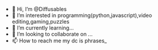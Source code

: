 - 👋 Hi, I’m @Diffusables
- 👀 I’m interested in programming(python,javascript),video editing,gaming,puzzles
- 🌱 I’m currently learning...
- 💞️ I’m looking to collaborate on ...
- 📫 How to reach me  my dc is phrases_

<!---
Diffusables/Diffusables is a ✨ special ✨ repository because its `README.md` (this file) appears on your GitHub profile.
You can click the Preview link to take a look at your changes.
--->
